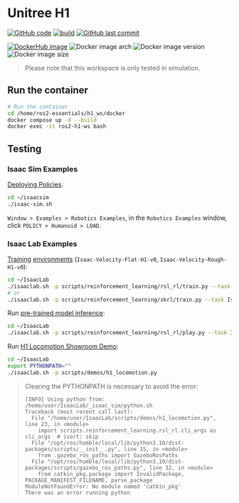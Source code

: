 # Unitree H1

[![GitHub code](https://img.shields.io/badge/code-blue?logo=github&label=github)](https://github.com/j3soon/ros2-essentials/tree/main/h1_ws)
[![build](https://img.shields.io/github/actions/workflow/status/j3soon/ros2-essentials/build-h1-ws.yaml?label=build)](https://github.com/j3soon/ros2-essentials/actions/workflows/build-h1-ws.yaml)
[![GitHub last commit](https://img.shields.io/github/last-commit/j3soon/ros2-essentials?path=h1_ws)](https://github.com/j3soon/ros2-essentials/commits/main/h1_ws)

[![DockerHub image](https://img.shields.io/badge/dockerhub-j3soon/ros2--h1--ws-important.svg?logo=docker)](https://hub.docker.com/r/j3soon/ros2-h1-ws/tags)
![Docker image arch](https://img.shields.io/badge/arch-amd64-blueviolet)
![Docker image version](https://img.shields.io/docker/v/j3soon/ros2-h1-ws)
![Docker image size](https://img.shields.io/docker/image-size/j3soon/ros2-h1-ws)

> Please note that this workspace is only tested in simulation.

## Run the container

```bash
# Run the container
cd /home/ros2-essentials/h1_ws/docker
docker compose up -d --build
docker exec -it ros2-h1-ws bash
```

## Testing

### Isaac Sim Examples

[Deploying Policies](https://docs.isaacsim.omniverse.nvidia.com/latest/isaac_lab_tutorials/tutorial_policy_deployment.html#unitree-h1-humanoid-example):

```sh
cd ~/isaacsim
./isaac-sim.sh
```

`Window > Examples > Robotics Examples`, in the `Robotics Examples` window, click `POLICY > Humanoid > LOAD`.

### Isaac Lab Examples

[Training](https://isaac-sim.github.io/IsaacLab/main/source/overview/reinforcement-learning/rl_existing_scripts.html) [environments](https://isaac-sim.github.io/IsaacLab/main/source/overview/environments.html#comprehensive-list-of-environments) (`Isaac-Velocity-Flat-H1-v0`, `Isaac-Velocity-Rough-H1-v0`):

```sh
cd ~/IsaacLab
./isaaclab.sh -p scripts/reinforcement_learning/rsl_rl/train.py --task Isaac-Velocity-Rough-H1-v0 --headless
# or
./isaaclab.sh -p scripts/reinforcement_learning/skrl/train.py --task Isaac-Velocity-Rough-H1-v0 --headless
```

Run [pre-trained model inference](https://isaac-sim.github.io/IsaacLab/main/source/overview/reinforcement-learning/rl_existing_scripts.html):

```sh
cd ~/IsaacLab
./isaaclab.sh -p scripts/reinforcement_learning/rsl_rl/play.py --task Isaac-Velocity-Rough-H1-v0 --num_envs 32 --use_pretrained_checkpoint
```

Run [H1 Locomotion Showroom Demo](https://isaac-sim.github.io/IsaacLab/main/source/overview/showroom.html):

```sh
cd ~/IsaacLab
export PYTHONPATH=""
./isaaclab.sh -p scripts/demos/h1_locomotion.py
```

> Clearing the PYTHONPATH is necessary to avoid the error:
> 
> ```
> [INFO] Using python from: /home/user/IsaacLab/_isaac_sim/python.sh
> Traceback (most recent call last):
>   File "/home/user/IsaacLab/scripts/demos/h1_locomotion.py", line 23, in <module>
>     import scripts.reinforcement_learning.rsl_rl.cli_args as cli_args  # isort: skip
>   File "/opt/ros/humble/local/lib/python3.10/dist-packages/scripts/__init__.py", line 15, in <module>
>     from .gazebo_ros_paths import GazeboRosPaths
>   File "/opt/ros/humble/local/lib/python3.10/dist-packages/scripts/gazebo_ros_paths.py", line 32, in <module>
>     from catkin_pkg.package import InvalidPackage, PACKAGE_MANIFEST_FILENAME, parse_package
> ModuleNotFoundError: No module named 'catkin_pkg'
> There was an error running python
> ```
